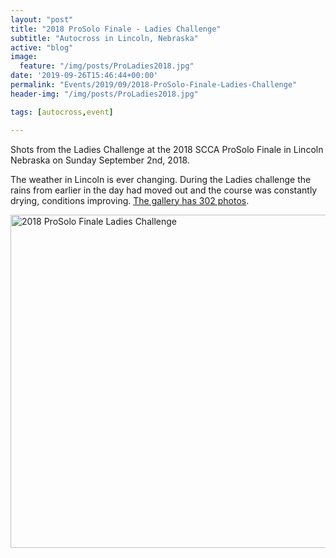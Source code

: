 ```yaml
---
layout: "post"
title: "2018 ProSolo Finale - Ladies Challenge"
subtitle: "Autocross in Lincoln, Nebraska"
active: "blog"
image:
  feature: "/img/posts/ProLadies2018.jpg"
date: '2019-09-26T15:46:44+00:00'
permalink: "Events/2019/09/2018-ProSolo-Finale-Ladies-Challenge"
header-img: "/img/posts/ProLadies2018.jpg"

tags: [autocross,event]

---
```

Shots from the Ladies Challenge at the 2018 SCCA ProSolo Finale in Lincoln Nebraska on Sunday September 2nd, 2018.

The weather in Lincoln is ever changing. During the Ladies challenge the rains from earlier in the day had moved out and the course was constantly drying, conditions improving. <a href="https://www.flickr.com/photos/chammond/albums/72157701162224125" target="_blank">The gallery has 302 photos</a>.

<div class="d-flex justify-content-center"><a data-flickr-embed="true" data-footer="true" data-header="true" href="https://www.flickr.com/photos/chammond/albums/72157701162224125" title="2018 ProSolo Finale Ladies Challenge"><img alt="2018 ProSolo Finale Ladies Challenge" height="533" src="https://live.staticflickr.com/1884/30714504038_26b0bfa0fe_c.jpg" width="800" /></a><script async src="//embedr.flickr.com/assets/client-code.js" charset="utf-8"></script></div>